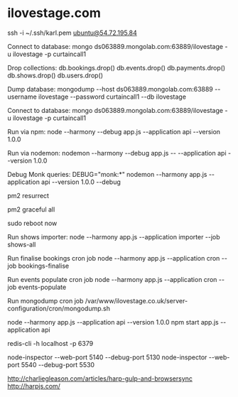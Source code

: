 ilovestage.com
=============

ssh -i ~/.ssh/karl.pem ubuntu@54.72.195.84

Connect to database:
mongo ds063889.mongolab.com:63889/ilovestage -u ilovestage -p curtaincall1

Drop collections:
db.bookings.drop()
db.events.drop()
db.payments.drop()
db.shows.drop()
db.users.drop()

Dump database:
mongodump --host ds063889.mongolab.com:63889 --username ilovestage --password curtaincall1 --db ilovestage

Connect to database:
mongo ds063889.mongolab.com:63889/ilovestage -u ilovestage -p curtaincall1

Run via npm:
node --harmony --debug app.js --application api --version 1.0.0

Run via nodemon:
nodemon --harmony --debug app.js -- --application api --version 1.0.0

Debug Monk queries:
DEBUG="monk:*" nodemon --harmony app.js --application api --version 1.0.0 --debug

pm2 resurrect

pm2 graceful all

sudo reboot now

Run shows importer:
node --harmony app.js --application importer --job shows-all

Run finalise bookings cron job
node --harmony app.js --application cron --job bookings-finalise

Run events populate cron job
node --harmony app.js --application cron --job events-populate

Run mongodump cron job
/var/www/ilovestage.co.uk/server-configuration/cron/mongodump.sh

node --harmony app.js --application api --version 1.0.0
npm start app.js --application api

redis-cli -h localhost -p 6379

node-inspector --web-port 5140 --debug-port 5130
node-inspector --web-port 5540 --debug-port 5530

http://charliegleason.com/articles/harp-gulp-and-browsersync
http://harpjs.com/
